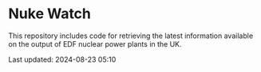 # Nuke Watch

This repository includes code for retrieving the latest information available on the output of EDF nuclear power plants in the UK.

Last updated: 2024-08-23 05:10